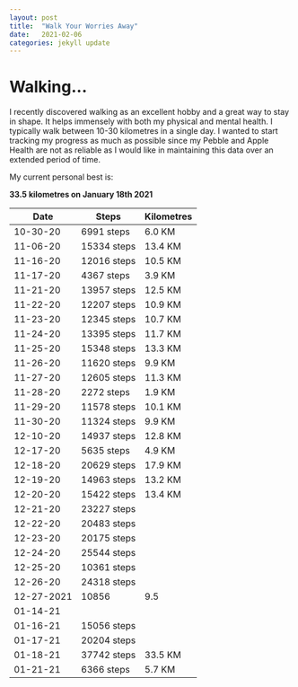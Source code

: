 ```yaml
---
layout: post
title:  "Walk Your Worries Away"
date:   2021-02-06
categories: jekyll update
---
```


# Walking...

I recently discovered walking as an excellent hobby and a great way to stay in shape. It helps immensely with both my physical and mental health. I typically walk between 10-30 kilometres in a single day. I wanted to start tracking my progress as much as possible since my Pebble and Apple Health are not as reliable as I would like in maintaining this data over an extended period of time. 

My current personal best is: 

**33.5 kilometres on January 18th 2021**


| Date        | Steps                   | Kilometres |
| ----------- | -----------             | ---------- |
| 10-30-20    | 6991 steps              | 6.0 KM     |
| 11-06-20    | 15334 steps             | 13.4 KM    |
| 11-16-20    | 12016 steps             | 10.5 KM    |
| 11-17-20    | 4367 steps              | 3.9 KM     |
| 11-21-20    | 13957 steps             | 12.5 KM    |
| 11-22-20    | 12207 steps             | 10.9 KM    |
| 11-23-20    | 12345 steps             | 10.7 KM    |
| 11-24-20    | 13395 steps             | 11.7 KM    |
| 11-25-20    | 15348 steps             | 13.3 KM    |
| 11-26-20    | 11620 steps             | 9.9 KM     |
| 11-27-20    | 12605 steps             | 11.3 KM    | 
| 11-28-20    | 2272 steps              | 1.9 KM     |
| 11-29-20    | 11578 steps             | 10.1 KM    |
| 11-30-20    | 11324 steps             | 9.9 KM     |
| 12-10-20    | 14937 steps             | 12.8 KM    |
| 12-17-20    | 5635 steps              | 4.9 KM     |
| 12-18-20    | 20629 steps             | 17.9 KM    |
| 12-19-20    | 14963 steps             | 13.2 KM    |
| 12-20-20    | 15422 steps             | 13.4 KM    |
| 12-21-20    | 23227 steps             |            |
| 12-22-20    | 20483 steps             |            |
| 12-23-20    | 20175 steps             |            |
| 12-24-20    | 25544 steps             |            |
| 12-25-20    | 10361 steps             |            |
| 12-26-20    | 24318 steps             |            |
| 12-27-2021  | 10856                   | 9.5        |
| 01-14-21    | 
| 01-16-21    | 15056 steps             |            |
| 01-17-21    | 20204 steps             |            |
| 01-18-21    | 37742 steps             | 33.5 KM    |
| 01-21-21    | 6366 steps              | 5.7 KM     |

